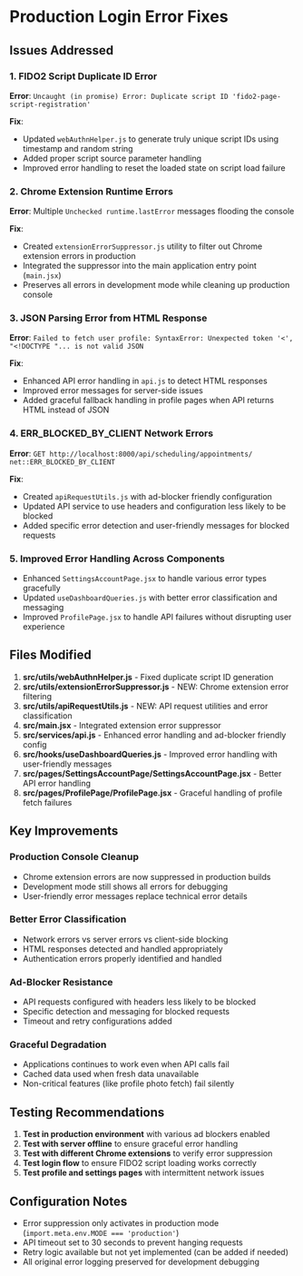 # Production Login Error Fixes

## Issues Addressed

### 1. FIDO2 Script Duplicate ID Error

**Error**: `Uncaught (in promise) Error: Duplicate script ID 'fido2-page-script-registration'`

**Fix**:

- Updated `webAuthnHelper.js` to generate truly unique script IDs using timestamp and random string
- Added proper script source parameter handling
- Improved error handling to reset the loaded state on script load failure

### 2. Chrome Extension Runtime Errors

**Error**: Multiple `Unchecked runtime.lastError` messages flooding the console

**Fix**:

- Created `extensionErrorSuppressor.js` utility to filter out Chrome extension errors in production
- Integrated the suppressor into the main application entry point (`main.jsx`)
- Preserves all errors in development mode while cleaning up production console

### 3. JSON Parsing Error from HTML Response

**Error**: `Failed to fetch user profile: SyntaxError: Unexpected token '<', "<!DOCTYPE "... is not valid JSON`

**Fix**:

- Enhanced API error handling in `api.js` to detect HTML responses
- Improved error messages for server-side issues
- Added graceful fallback handling in profile pages when API returns HTML instead of JSON

### 4. ERR_BLOCKED_BY_CLIENT Network Errors

**Error**: `GET http://localhost:8000/api/scheduling/appointments/ net::ERR_BLOCKED_BY_CLIENT`

**Fix**:

- Created `apiRequestUtils.js` with ad-blocker friendly configuration
- Updated API service to use headers and configuration less likely to be blocked
- Added specific error detection and user-friendly messages for blocked requests

### 5. Improved Error Handling Across Components

- Enhanced `SettingsAccountPage.jsx` to handle various error types gracefully
- Updated `useDashboardQueries.js` with better error classification and messaging
- Improved `ProfilePage.jsx` to handle API failures without disrupting user experience

## Files Modified

1. **src/utils/webAuthnHelper.js** - Fixed duplicate script ID generation
2. **src/utils/extensionErrorSuppressor.js** - NEW: Chrome extension error filtering
3. **src/utils/apiRequestUtils.js** - NEW: API request utilities and error classification
4. **src/main.jsx** - Integrated extension error suppressor
5. **src/services/api.js** - Enhanced error handling and ad-blocker friendly config
6. **src/hooks/useDashboardQueries.js** - Improved error handling with user-friendly messages
7. **src/pages/SettingsAccountPage/SettingsAccountPage.jsx** - Better API error handling
8. **src/pages/ProfilePage/ProfilePage.jsx** - Graceful handling of profile fetch failures

## Key Improvements

### Production Console Cleanup

- Chrome extension errors are now suppressed in production builds
- Development mode still shows all errors for debugging
- User-friendly error messages replace technical error details

### Better Error Classification

- Network errors vs server errors vs client-side blocking
- HTML responses detected and handled appropriately
- Authentication errors properly identified and handled

### Ad-Blocker Resistance

- API requests configured with headers less likely to be blocked
- Specific detection and messaging for blocked requests
- Timeout and retry configurations added

### Graceful Degradation

- Applications continues to work even when API calls fail
- Cached data used when fresh data unavailable
- Non-critical features (like profile photo fetch) fail silently

## Testing Recommendations

1. **Test in production environment** with various ad blockers enabled
2. **Test with server offline** to ensure graceful error handling
3. **Test with different Chrome extensions** to verify error suppression
4. **Test login flow** to ensure FIDO2 script loading works correctly
5. **Test profile and settings pages** with intermittent network issues

## Configuration Notes

- Error suppression only activates in production mode (`import.meta.env.MODE === 'production'`)
- API timeout set to 30 seconds to prevent hanging requests
- Retry logic available but not yet implemented (can be added if needed)
- All original error logging preserved for development debugging
